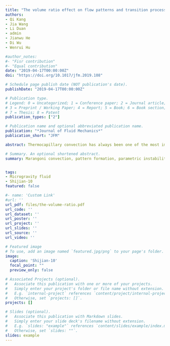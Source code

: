 ```yaml
---
title: "The volume ratio effect on flow patterns and transition processes of thermocapillary convection"
authors:
- Qi Kang
- Jia Wang
- Li Duan
- admin
- Jianwu He
- Di Wu
- Wenrui Hu

#author_notes:
#- "Fisr contribution"
#- "Equal contribution"
date: "2019-04-17T00:00:00Z"
doi: "https://doi.org/10.1017/jfm.2019.108"

# Schedule page publish date (NOT publication's date).
publishDate: "2019-04-17T00:00:00Z"

# Publication type.
# Legend: 0 = Uncategorized; 1 = Conference paper; 2 = Journal article;
# 3 = Preprint / Working Paper; 4 = Report; 5 = Book; 6 = Book section;
# 7 = Thesis; 8 = Patent
publication_types: ["2"]

# Publication name and optional abbreviated publication name.
publication: "*Journal of Fluid Mechanics*"
publication_short: "JFM"

abstract: Thermocapillary convection has always been one of the most important research topics in microgravity fluid physics. A space experimental study on the thermocapillary convection in an open annular liquid pool – a typical thermocapillary flow system – has been conducted on the SJ-10 satellite of China. This space experiment has observed the spatial temperature distribution of the liquid free surface using an infrared thermal imager, obtained the flow pattern transition process, analysed the oscillation characteristics and revealed the instability mechanism of themocapillary convection. The shape effects on the flow instability are researched by changing the volume ratio, Vr, which denotes the ratio of the liquid volume to the volume of the cylindrical gap between the walls. The volume ratio effect has been focused on for the first time. For a certain volume ratio, the flow pattern would transform from the steady state to the oscillation state accompanied by directional propagating hydrothermal waves with increasing temperature difference. In addition, the significant influences of the volume ratio on the critical conditions and wavenumber selection have been analysed in detail.

# Summary. An optional shortened abstract.
summary: Marangoni convection, pattern formation, parametric instability.


tags:
- Microgravity fluid
- Shijian-10
featured: false

#- name: 'Custom Link'
#url: ''
url_pdf: files/the-volume-ratio.pdf
url_code: ''
url_dataset: ''
url_poster: ''
url_project: ''
url_slides: ''
url_source: ''
url_video: ''

# Featured image
# To use, add an image named `featured.jpg/png` to your page's folder.
image:
  caption: 'Shijian-10'
  focal_point: ""
  preview_only: false

# Associated Projects (optional).
#   Associate this publication with one or more of your projects.
#   Simply enter your project's folder or file name without extension.
#   E.g. `internal-project` references `content/project/internal-project/index.md`.
#   Otherwise, set `projects: []`.
projects: []

# Slides (optional).
#   Associate this publication with Markdown slides.
#   Simply enter your slide deck's filename without extension.
#   E.g. `slides: "example"` references `content/slides/example/index.md`.
#   Otherwise, set `slides: ""`.
slides: example
---
```

<!-- {{< figure src="featured.png" title="The file structure of workplace" numbered="true" >}} -->
<!-- {{% alert note %}}
Click the *Cite* button above to demo the feature to enable visitors to import publication metadata into their reference management software.
{{% /alert %}}

{{% alert note %}}
Click the *Slides* button above to demo Academic's Markdown slides feature.
{{% /alert %}} -->

<!-- Supplementary notes can be added here, including [code and math](https://sourcethemes.com/academic/docs/writing-markdown-latex/). -->
